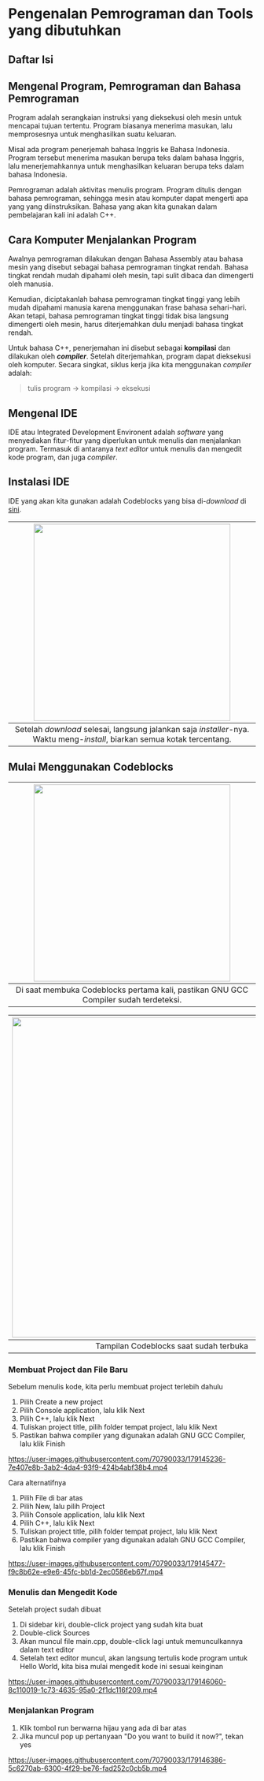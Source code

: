 # Pengenalan Pemrograman dan Tools yang dibutuhkan

## Daftar Isi

## Mengenal Program, Pemrograman dan Bahasa Pemrograman

Program adalah serangkaian instruksi yang dieksekusi oleh mesin untuk mencapai tujuan tertentu. Program biasanya menerima masukan, lalu memprosesnya untuk menghasilkan suatu keluaran. 

Misal ada program penerjemah bahasa Inggris ke Bahasa Indonesia. Program tersebut menerima masukan berupa teks dalam bahasa Inggris, lalu menerjemahkannya untuk menghasilkan keluaran berupa teks dalam bahasa Indonesia. 

Pemrograman adalah aktivitas menulis program. Program ditulis dengan bahasa pemrograman, sehingga mesin atau komputer dapat mengerti apa yang yang diinstruksikan. Bahasa yang akan kita gunakan dalam pembelajaran kali ini adalah C++. 

## Cara Komputer Menjalankan Program
Awalnya pemrograman dilakukan dengan Bahasa Assembly atau bahasa mesin yang disebut sebagai bahasa pemrograman tingkat rendah. Bahasa tingkat rendah mudah dipahami oleh mesin, tapi sulit dibaca dan dimengerti oleh manusia. 

Kemudian, diciptakanlah bahasa pemrograman tingkat tinggi yang lebih mudah dipahami manusia karena menggunakan frase bahasa sehari-hari. Akan tetapi, bahasa pemrograman tingkat tinggi tidak bisa langsung dimengerti oleh mesin, harus diterjemahkan dulu menjadi bahasa tingkat rendah. 

Untuk bahasa C++, penerjemahan ini disebut sebagai **kompilasi** dan dilakukan oleh **_compiler_**. Setelah diterjemahkan, program dapat dieksekusi oleh komputer. Secara singkat, siklus kerja jika kita menggunakan *compiler* adalah:

> tulis program → kompilasi → eksekusi

## Mengenal IDE
IDE atau Integrated Development Environent adalah *software* yang menyediakan fitur-fitur yang diperlukan untuk menulis dan menjalankan program. Termasuk di antaranya *text editor* untuk menulis dan mengedit kode program, dan juga *compiler*. 

## Instalasi IDE
IDE yang akan kita gunakan adalah Codeblocks yang bisa di-*download* di [sini](https://sourceforge.net/projects/codeblocks/files/Binaries/20.03/Windows/codeblocks-20.03mingw-setup.exe/download).

| <img src="https://user-images.githubusercontent.com/70790033/178111655-bdde4218-6f85-477c-8381-0701795e0861.png" width="400"> | 
|:--:| 
| Setelah *download* selesai, langsung jalankan saja *installer*-nya. Waktu meng-*install*, biarkan semua kotak tercentang.  |

## Mulai Menggunakan Codeblocks

| <img src="https://user-images.githubusercontent.com/70790033/178111678-333017a5-0eda-4b3e-9bcf-88c7258fd2a3.png" width="400"> | 
|:--:| 
| Di saat membuka Codeblocks pertama kali, pastikan GNU GCC Compiler sudah terdeteksi. |

| <img src="https://user-images.githubusercontent.com/70790033/178111798-fae47fe1-0c99-4563-9329-0cc3f5e75dfd.png" width="650"> | 
|:--:| 
| Tampilan Codeblocks saat sudah terbuka |

### Membuat Project dan File Baru
Sebelum menulis kode, kita perlu membuat project terlebih dahulu
1. Pilih Create a new project
2. Pilih Console application, lalu klik Next 
3. Pilih C++, lalu klik Next
4. Tuliskan project title, pilih folder tempat project, lalu klik Next
5. Pastikan bahwa compiler yang digunakan adalah GNU GCC Compiler, lalu klik Finish

https://user-images.githubusercontent.com/70790033/179145236-7e407e8b-3ab2-4da4-93f9-424b4abf38b4.mp4

Cara alternatifnya
1. Pilih File di bar atas
2. Pilih New, lalu pilih Project
3. Pilih Console application, lalu klik Next 
4. Pilih C++, lalu klik Next
5. Tuliskan project title, pilih folder tempat project, lalu klik Next
6. Pastikan bahwa compiler yang digunakan adalah GNU GCC Compiler, lalu klik Finish

https://user-images.githubusercontent.com/70790033/179145477-f9c8b62e-e9e6-45fc-bb1d-2ec0586eb67f.mp4

### Menulis dan Mengedit Kode
Setelah project sudah dibuat
1. Di sidebar kiri, double-click project yang sudah kita buat
2. Double-click Sources
3. Akan muncul file main.cpp, double-click lagi untuk memunculkannya dalam text editor
4. Setelah text editor muncul, akan langsung tertulis kode program untuk Hello World, kita bisa mulai mengedit kode ini sesuai keinginan

https://user-images.githubusercontent.com/70790033/179146060-8c110019-1c73-4635-95a0-2f1dc116f209.mp4

### Menjalankan Program
1. Klik tombol run berwarna hijau yang ada di bar atas
2. Jika muncul pop up pertanyaan "Do you want to build it now?", tekan yes 

https://user-images.githubusercontent.com/70790033/179146386-5c6270ab-6300-4f29-be76-fad252c0cb5b.mp4


